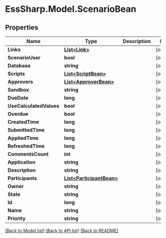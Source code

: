 # EssSharp.Model.ScenarioBean

## Properties

Name | Type | Description | Notes
------------ | ------------- | ------------- | -------------
**Links** | [**List&lt;Link&gt;**](Link.md) |  | [optional] 
**ScenarioUser** | **bool** |  | [optional] 
**Database** | **string** |  | [optional] 
**Scripts** | [**List&lt;ScriptBean&gt;**](ScriptBean.md) |  | [optional] 
**Approvers** | [**List&lt;ApproverBean&gt;**](ApproverBean.md) |  | [optional] 
**Sandbox** | **string** |  | [optional] 
**DueDate** | **long** |  | [optional] 
**UseCalculatedValues** | **bool** |  | [optional] 
**Overdue** | **bool** |  | [optional] 
**CreatedTime** | **long** |  | [optional] 
**SubmittedTime** | **long** |  | [optional] 
**AppliedTime** | **long** |  | [optional] 
**RefreshedTime** | **long** |  | [optional] 
**CommentsCount** | **int** |  | [optional] 
**Application** | **string** |  | [optional] 
**Description** | **string** |  | [optional] 
**Participants** | [**List&lt;ParticipantBean&gt;**](ParticipantBean.md) |  | [optional] 
**Owner** | **string** |  | [optional] 
**State** | **string** |  | [optional] 
**Id** | **long** |  | [optional] 
**Name** | **string** |  | [optional] 
**Priority** | **string** |  | [optional] 

[[Back to Model list]](../README.md#documentation-for-models) [[Back to API list]](../README.md#documentation-for-api-endpoints) [[Back to README]](../README.md)

